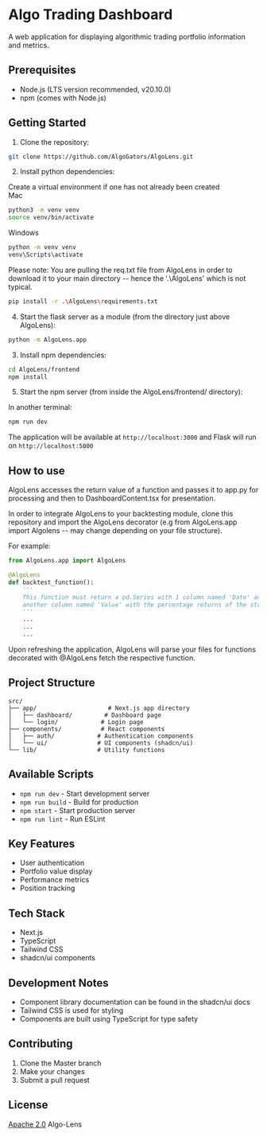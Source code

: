 # Algo Trading Dashboard

A web application for displaying algorithmic trading portfolio information and metrics.

## Prerequisites

- Node.js (LTS version recommended, v20.10.0)
- npm (comes with Node.js)

## Getting Started

1. Clone the repository:

```bash
git clone https://github.com/AlgoGators/AlgoLens.git
```

2. Install python dependencies:

Create a virtual environment if one has not already been created  
Mac
```bash
python3 -m venv venv
source venv/bin/activate
```

Windows
```bash
python -m venv venv
venv\Scripts\activate
```

Please note: 
You are pulling the req.txt file from AlgoLens in order to download
it to your main directory -- hence the '.\AlgoLens\' which is not typical.
```bash
pip install -r .\AlgoLens\requirements.txt
```

4. Start the flask server as a module (from the directory just above AlgoLens):

```bash
python -m AlgoLens.app
```

3. Install npm dependencies:

```bash
cd AlgoLens/frontend
npm install
```

5. Start the npm server (from inside the AlgoLens/frontend/ directory):

In another terminal:
```bash
npm run dev
```

The application will be available at `http://localhost:3000` and Flask will run on `http://localhost:5000`

## How to use
AlgoLens accesses the return value of a function and passes it to app.py for processing and then to DashboardContent.tsx for presentation.

In order to integrate AlgoLens to your backtesting module, clone this repository and import the AlgoLens decorator (e.g from AlgoLens.app import Algolens -- may change depending on your file structure). 

For example:
```python
from AlgoLens.app import AlgoLens

@AlgoLens
def backtest_function():
    '''
    This function must return a pd.Series with 1 column named 'Date' and
    another column named 'Value' with the percentage returns of the strategy.
    '''
    ...
    ...
    ...
```
Upon refreshing the application, AlgoLens will parse your files for functions decorated with @AlgoLens fetch the respective function.

## Project Structure

```
src/
├── app/                    # Next.js app directory
│   ├── dashboard/         # Dashboard page
│   └── login/            # Login page
├── components/           # React components
│   ├── auth/            # Authentication components
│   └── ui/              # UI components (shadcn/ui)
└── lib/                 # Utility functions
```

## Available Scripts

- `npm run dev` - Start development server
- `npm run build` - Build for production
- `npm start` - Start production server
- `npm run lint` - Run ESLint

## Key Features

- User authentication
- Portfolio value display
- Performance metrics
- Position tracking

## Tech Stack

- Next.js
- TypeScript
- Tailwind CSS
- shadcn/ui components

## Development Notes

- Component library documentation can be found in the shadcn/ui docs
- Tailwind CSS is used for styling
- Components are built using TypeScript for type safety

## Contributing

1. Clone the Master branch
2. Make your changes
3. Submit a pull request

## License

[Apache 2.0]("./LICENSE") Algo-Lens
